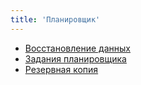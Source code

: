 ```yaml
---
title: 'Планировщик'
---
```


- [Восстановление данных](backup.md)
- [Задания планировщика](task.md)
- [Резервная копия](backup.md)

